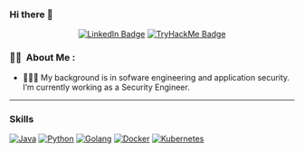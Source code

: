 ### Hi there 👋

<p align="center">
<a href="https://www.linkedin.com/in/akzharkyn-duisembiyeva"><img src="https://img.shields.io/badge/LinkedIn-blue?style=for-the-badge&logo=linkedin&logoColor=white" alt="LinkedIn Badge"></a>
<a href="https://github.com/AkzharkynDM"><https://img.shields.io/badge/Github-grey?style=for-the-badge&logo=Github&logoColor=white" alt="Github Badge"></a>
<a href="https://tryhackme.com/p/Akzharkyn"><img src="https://img.shields.io/badge/Tryhackme-red?style=for-the-badge&logo=Tryhackme&logoColor=white" alt="TryHackMe Badge"></a>
<a href="https://akzharkyndm.github.io"><https://img.shields.io/badge/website-Website-blue" alt="Personal Website Badge"></a>
</p>

### :woman_technologist: &nbsp;About Me :

- 👩🏻‍💻 My background is in sofware engineering and application security. I’m currently working as a Security Engineer.

---

### Skills

[![Java](https://img.shields.io/static/v1?label=&message=Java&color=C78530&logo=java&logoColor=FFFFFF)](https://www.java.com/)
[![Python](https://img.shields.io/static/v1?label=&message=Python&color=7424ED&logo=python&logoColor=FFFFFF)](https://www.python.org)
[![Golang](https://img.shields.io/static/v1?label=&message=Golang&color=3FBBC4&logo=golang&logoColor=FFFFFF)](https://go.dev)
[![Docker](https://img.shields.io/static/v1?label=&message=Docker&color=2496ED&logo=docker&logoColor=FFFFFF)](https://docker.com/)
[![Kubernetes](https://img.shields.io/static/v1?label=&message=Kubernetes&color=2F5780&logo=kubernetes&logoColor=FFFFFF)](https://www.java.com/)
